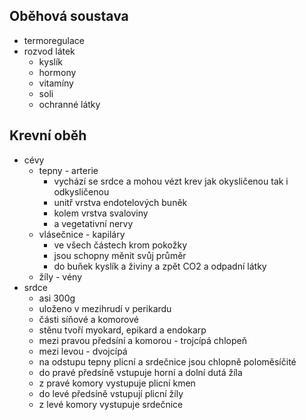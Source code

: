 ## Oběhová soustava
- termoregulace
- rozvod látek
    - kyslík
    - hormony
    - vitamíny
    - soli
    - ochranné látky
## Krevní oběh
- cévy
    - tepny - arterie
        - vychází se srdce a mohou vézt krev jak okysličenou tak i odkysličenou
        - unitř vrstva endotelových buněk
        - kolem vrstva svaloviny
        - a vegetativní nervy
    - vlásečnice - kapiláry
        - ve všech částech krom pokožky
        - jsou schopny měnit svůj průměr
        - do buňek kyslík a živiny a zpět CO2 a odpadní látky
    - žíly - vény
- srdce
    - asi 300g
    - uloženo v mezihrudí v perikardu
    - části síňové a komorové
    - stěnu tvoří myokard, epikard a endokarp
    - mezi pravou předsíní a komorou - trojcípá chlopeň
    - mezi levou  - dvojcípá
    - na odstupu tepny plicní a srdečnice jsou chlopně poloměsíčité
    - do pravé předsíně vstupuje horní a dolní dutá žíla
    - z pravé komory vystupuje plicní kmen
    - do levé předsíně vstupují plicní žíly
    - z levé komory vystupuje srdečnice